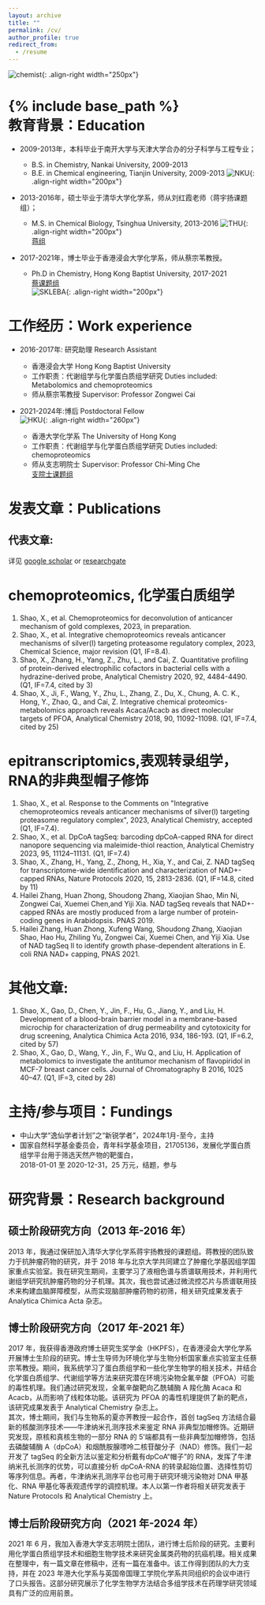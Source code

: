 ```yaml
---
layout: archive
title: ""
permalink: /cv/
author_profile: true
redirect_from:
  - /resume
---
```

![chemist](/images/chemist.png){: .align-right width="250px"}  

{% include base_path %}  
教育背景：Education
======

* 2009-2013年，本科毕业于南开大学与天津大学合办的分子科学与工程专业；  
  *   B.S. in Chemistry, Nankai University, 2009-2013
  *   B.E. in Chemical engineering, Tianjin University, 2009-2013
![NKU](/images/NKU.png){: .align-right width="200px"}   
 
* 2013-2016年，硕士毕业于清华大学化学系，师从刘红霞老师（蒋宇扬课题组）；  
  *   M.S. in Chemical Biology, Tsinghua University, 2013-2016
![THU](/images/THU.png){: .align-right width="200px"}   
[蒋组](https://sklco.pkusz.edu.cn/info/1030/1048.htm)
   
* 2017-2021年，博士毕业于香港浸会大学化学系，师从蔡宗苇教授。   
  *   Ph.D in Chemistry, Hong Kong Baptist University, 2017-2021  
    [蔡课题组](http://skleba.hkbu.edu.hk/en/home/)  
    ![SKLEBA](/images/skleba.png){: .align-right width="200px"}    

  
工作经历：Work experience 
======
* 2016-2017年: 研究助理 Research Assistant
  * 香港浸会大学 Hong Kong Baptist University
  * 工作职责：代谢组学与化学蛋白质组学研究 Duties included: Metabolomics and chemoproteomics
  * 师从蔡宗苇教授 Supervisor: Professor Zongwei Cai  

* 2021-2024年:博后 Postdoctoral Fellow  
    ![HKU](/images/HKU.png){: .align-right width="260px"}
  * 香港大学化学系 The University of Hong Kong
  * 工作职责：代谢组学与化学蛋白质组学研究 Duties included: chemoproteomics
  * 师从支志明院士 Supervisor: Professor Chi-Ming Che  
    [支院士课题组](https://cmche-hku.weebly.com/)  

  
发表文章：Publications
======
## 代表文章: ##
详见 [google scholar](https://scholar.google.com/citations?user=TyNXq_sAAAAJ&hl=en) or [researchgate](https://www.researchgate.net/profile/Xiaojian-Shao-2/research)

# chemoproteomics, 化学蛋白质组学 #
1.	Shao, X., et al. Chemoproteomics for deconvolution of anticancer mechanism of gold complexes, 2023, in preparation.
2.	Shao, X., et al. Integrative chemoproteomics reveals anticancer mechanisms of silver(I) targeting proteasome regulatory complex, 2023, Chemical Science, major revision (Q1, IF=8.4).
3.	Shao, X., Zhang, H., Yang, Z., Zhu, L., and Cai, Z. Quantitative profiling of protein-derived electrophilic cofactors in bacterial cells with a hydrazine-derived probe, Analytical Chemistry 2020, 92, 4484-4490. (Q1, IF=7.4, cited by 3)  
4.	Shao, X., Ji, F., Wang, Y., Zhu, L., Zhang, Z., Du, X., Chung, A. C. K., Hong, Y., Zhao, Q., and Cai, Z. Integrative chemical proteomics-metabolomics approach reveals Acaca/Acacb as direct molecular targets of PFOA, Analytical Chemistry 2018, 90, 11092-11098. (Q1, IF=7.4, cited by 25)

# epitranscriptomics,表观转录组学，RNA的非典型帽子修饰 #
1.	Shao, X., et al. Response to the Comments on "Integrative chemoproteomics reveals anticancer mechanisms of silver(I) targeting proteasome regulatory complex", 2023, Analytical Chemistry, accepted (Q1, IF=7.4).  
2.	Shao, X., et al. DpCoA tagSeq: barcoding dpCoA-capped RNA for direct nanopore sequencing via maleimide-thiol reaction, Analytical Chemistry 2023, 95, 11124–11131. (Q1, IF=7.4) 
3.  Shao, X., Zhang, H., Yang, Z., Zhong, H., Xia, Y., and Cai, Z. NAD tagSeq for transcriptome-wide identification and characterization of NAD+-capped RNAs, Nature Protocols 2020, 15, 2813-2836. (Q1, IF=14.8, cited by 11)
4.  Hailei Zhang, Huan Zhong, Shoudong Zhang, Xiaojian Shao, Min Ni, Zongwei Cai, Xuemei Chen,and Yiji Xia. NAD tagSeq reveals that NAD+-capped RNAs are mostly produced from a large number of protein-coding genes in Arabidopsis. PNAS 2019.
5.  Hailei Zhang, Huan Zhong, Xufeng Wang, Shoudong Zhang, Xiaojian Shao, Hao Hu, Zhiling Yu, Zongwei Cai, Xuemei Chen, and Yiji Xia. Use of NAD tagSeq II to identify growth phase-dependent alterations in E. coli RNA NAD+ capping, PNAS 2021.

# 其他文章: #
1.	Shao, X., Gao, D., Chen, Y., Jin, F., Hu, G., Jiang, Y., and Liu, H. Development of a blood-brain barrier model in a membrane-based microchip for characterization of drug permeability and cytotoxicity for drug screening, Analytica Chimica Acta 2016, 934, 186-193. (Q1, IF=6.2, cited by 57)  
2.	Shao, X., Gao, D., Wang, Y., Jin, F., Wu Q., and Liu, H. Application of metabolomics to investigate the antitumor mechanism of flavopiridol in MCF-7 breast cancer cells. Journal of Chromatography B 2016, 1025 40–47. (Q1, IF=3, cited by 28)  
  
主持/参与项目：Fundings
======
* 中山大学“逸仙学者计划”之“新锐学者”，2024年1月-至今，主持  
* 国家自然科学基金委员会，青年科学基金项目，21705136，发展化学蛋白质组学平台用于筛选天然产物的靶蛋白，  
  2018-01-01 至 2020-12-31，25 万元，结题，参与

研究背景：Research background
======
## 硕士阶段研究方向（2013 年-2016 年）  
2013 年，我通过保研加入清华大学化学系蒋宇扬教授的课题组。蒋教授的团队致力于抗肿瘤药物的研究，并于 2018 年与北京大学共同建立了肿瘤化学基因组学国家重点实验室。我在研究生期间，主要学习了液相色谱与质谱联用技术，并利用代谢组学研究抗肿瘤药物的分子机理。其次，我也尝试通过微流控芯片与质谱联用技术来构建血脑屏障模型，从而实现脑部肿瘤药物的初筛，相关研究成果发表于 Analytica Chimica Acta 杂志。  
## 博士阶段研究方向（2017 年-2021 年）   
2017 年，我获得香港政府博士研究生奖学金（HKPFS），在香港浸会大学化学系开展博士生阶段的研究。博士生导师为环境化学与生物分析国家重点实验室主任蔡宗苇教授。期间，我系统学习了蛋白质组学和一些化学生物学的相关技术，并结合化学蛋白质组学、代谢组学等方法来研究潜在环境污染物全氟辛酸（PFOA）可能的毒性机理。我们通过研究发现，全氟辛酸靶向乙酰辅酶 A 羧化酶 Acaca 和 Acacb，从而影响了线粒体功能。该研究为 PFOA 的毒性机理提供了新的靶点，该研究成果发表于 Analytical Chemistry 杂志上。  
其次，博士期间，我们与生物系的夏亦荠教授一起合作，首创 tagSeq 方法结合最新的核酸测序技术——牛津纳米孔测序技术来鉴定 RNA 非典型加帽修饰。近期研究发现，原核和真核生物的一部分 RNA 的 5’端都具有一些非典型加帽修饰，包括去磷酸辅酶 A（dpCoA）和烟酰胺腺嘌呤二核苷酸分子（NAD）修饰。我们一起开发了 tagSeq 的全新方法以鉴定和分析戴有dpCoA“帽子”的 RNA，发挥了牛津纳米孔长测序的优势，可以直接分析 dpCoA-RNA 的转录起始位置、选择性剪切等序列信息。再者，牛津纳米孔测序平台也可用于研究环境污染物对
DNA 甲基化、RNA 甲基化等表观遗传学的调控机理。本人以第一作者将相关研究发表于 Nature Protocols 和 Analytical Chemistry 上。  
## 博士后阶段研究方向（2021 年-2024 年）  
2021 年 6 月，我加入香港大学支志明院士团队，进行博士后阶段的研究。主要利用化学蛋白质组学技术和细胞生物学技术来研究金属类药物的抗癌机理。相关成果在整理中，有一篇文章在修稿中，还有一篇在准备中。该工作得到团队的大力支持，并在 2023 年港大化学系与英国帝国理工学院化学系共同组织的会议中进行了口头报告。这部分研究展示了化学生物学方法结合多组学技术在药理学研究领域具有广泛的应用前景。  
